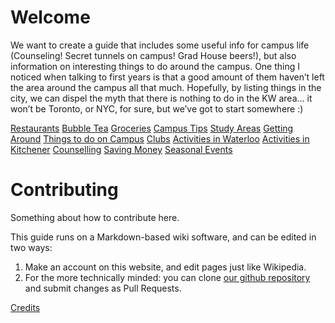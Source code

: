 <!-- TITLE: Home -->
<!-- SUBTITLE: Fantastic Waterloo Gems and Where to Find Them -->

# Welcome

We want to create a guide that includes some useful info for campus life (Counseling! Secret tunnels on campus! Grad House beers!), but also information on interesting things to do around the campus. One thing I noticed when talking to first years is that a good amount of them haven’t left the area around the campus all that much. Hopefully, by listing things in the city, we can dispel the myth that there is nothing to do in the KW area… it won’t be Toronto, or NYC, for sure, but we’ve got to start somewhere :)

[Restaurants](/restaurants)
[Bubble Tea](/bubble-tea)
[Groceries](/groceries)
[Campus Tips](/campus-tips)
[Study Areas](/study-areas)
[Getting Around](/getting-around)
[Things to do on Campus](/what-to-do)
[Clubs](/clubs)
[Activities in Waterloo](/waterloo-activities)
[Activities in Kitchener](/kitchener-activities)
[Counselling](/counselling)
[Saving Money](/saving-money)
[Seasonal Events](/events)

# Contributing
Something about how to contribute here.

This guide runs on a Markdown-based wiki software, and can be edited in two ways:
1.  Make an account on this website, and edit pages just like Wikipedia.
2.  For the more technically minded: you can clone [our github repository](https://github.com/icechen1/uwguide) and submit changes as Pull Requests.

[Credits](/credits)